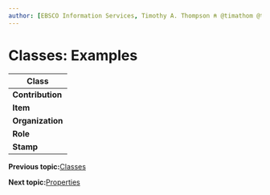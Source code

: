 ```yaml
---
author: [EBSCO Information Services, Timothy A. Thompson ⍝ @timathom @timathom@indieweb.social]
---
```


# Classes: Examples

|Class|
|-----|
|**Contribution**|
|**Item**|
|**Organization**|
|**Role**|
|**Stamp**|

**Previous topic:**[Classes](../../day_1/lesson_4/classes.md)

**Next topic:**[Properties](../../day_1/lesson_4/properties.md)

